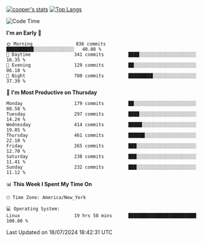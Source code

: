 [![cooper's stats](https://github-readme-stats-l2ak-km2n59e3j-coopjzs-projects.vercel.app/api?username=coopjz&count_private=true)](https://github.com/coopjz/github-readme-stats)
[![Top Langs](https://github-readme-stats-l2ak-km2n59e3j-coopjzs-projects.vercel.app/api/top-langs/?username=coopjz&count_private=true&langs_count=8&layout=compact&&hide=C)](https://github.com/coopjz/github-readme-stats)
<!--START_SECTION:waka-->
![Code Time](http://img.shields.io/badge/Code%20Time-101%20hrs%2036%20mins-blue)

**I'm an Early 🐤** 

```text
🌞 Morning                836 commits         ██████████░░░░░░░░░░░░░░░   40.08 % 
🌆 Daytime                341 commits         ████░░░░░░░░░░░░░░░░░░░░░   16.35 % 
🌃 Evening                129 commits         ██░░░░░░░░░░░░░░░░░░░░░░░   06.18 % 
🌙 Night                  780 commits         █████████░░░░░░░░░░░░░░░░   37.39 % 
```
📅 **I'm Most Productive on Thursday** 

```text
Monday                   179 commits         ██░░░░░░░░░░░░░░░░░░░░░░░   08.58 % 
Tuesday                  297 commits         ████░░░░░░░░░░░░░░░░░░░░░   14.24 % 
Wednesday                414 commits         █████░░░░░░░░░░░░░░░░░░░░   19.85 % 
Thursday                 461 commits         ██████░░░░░░░░░░░░░░░░░░░   22.10 % 
Friday                   265 commits         ███░░░░░░░░░░░░░░░░░░░░░░   12.70 % 
Saturday                 238 commits         ███░░░░░░░░░░░░░░░░░░░░░░   11.41 % 
Sunday                   232 commits         ███░░░░░░░░░░░░░░░░░░░░░░   11.12 % 
```


📊 **This Week I Spent My Time On** 

```text
🕑︎ Time Zone: America/New_York

💻 Operating System: 
Linux                    19 hrs 58 mins      █████████████████████████   100.00 % 
```


 Last Updated on 18/07/2024 18:42:31 UTC
<!--END_SECTION:waka-->
